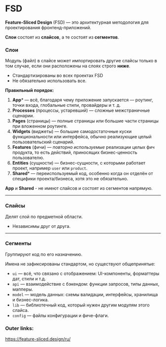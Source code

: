 
# FSD

**Feature-Sliced Design** (FSD) — это архитектурная методология для проектирования фронтенд-приложений.

**Слои** состоят из **слайсов**, а те состоят из **сегментов**.

### Слои
Модуль (файл) в слайсе может импортировать другие слайсы только в том случае, если они расположены на слоях строго **ниже**.
- Стандартизированы во всех проектах FSD
- Не обязательно использовать все.

**Правильный порядок:**
1. **App*** — всё, благодаря чему приложение запускается — роутинг, точки входа, глобальные стили, провайдеры и т. д.
2. **Processes** (процессы, устаревший) — сложные межстраничные сценарии.
3. **Pages** (страницы) — полные страницы или большие части страницы при вложенном роутинге.
4. **Widgets** (виджеты) — большие самодостаточные куски функциональности или интерфейса, обычно реализующие целый пользовательский сценарий.
5. **Features** (фичи) — _повторно используемые_ реализации целых фич продукта, то есть действий, приносящих бизнес-ценность пользователю.
6. **Entities** (сущности) — бизнес-сущности, с которыми работает проект, например `user` или `product`.
7. **Shared*** — переиспользуемый код, особенно когда он отделён от специфики проекта/бизнеса, хотя это не обязательно.

**App** и **Shared** - не имеют слайсов и состоят из сегментов напрямую.

---
### Слайсы
Делят слой по предметной области. 
- Независимы друг от друга.

---
### Сегменты
Группируют код по его назначению. 

Имена не зафиксированы стандартом, но существуют общепринятые:
- `ui` — всё, что связано с отображением: UI-компоненты, форматтеры дат, стили и т.д.
- `api` — взаимодействие с бэкендом: функции запросов, типы данных, мапперы.
- `model` — модель данных: схемы валидации, интерфейсы, хранилища и бизнес-логика.
- `lib` — библиотечный код, который нужен другим модулям этого слайса.
- `config` — файлы конфигурации и фиче-флаги.

### Outer links:
https://feature-sliced.design/ru/